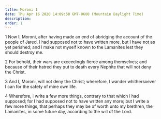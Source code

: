 ```yaml
---
title: Moroni 1
date: Thu Apr 16 2020 14:09:58 GMT-0600 (Mountain Daylight Time)
description: 
order: 1
---
```


<p>
  1 Now I, Moroni, after having made an end of abridging the account of the
  people of Jared, I had supposed not to have written more, but I have not as
  yet perished; and I make not myself known to the Lamanites lest they should
  destroy me.
</p>
<p>
  2 For behold, their wars are exceedingly fierce among themselves; and because
  of their hatred they put to death every Nephite that will not deny the Christ.
</p>
<p>
  3 And I, Moroni, will not deny the Christ; wherefore, I wander whithersoever I
  can for the safety of mine own life.
</p>
<p>
  4 Wherefore, I write a few more things, contrary to that which I had supposed;
  for I had supposed not to have written any more; but I write a few more
  things, that perhaps they may be of worth unto my brethren, the Lamanites, in
  some future day, according to the will of the Lord.
</p>
